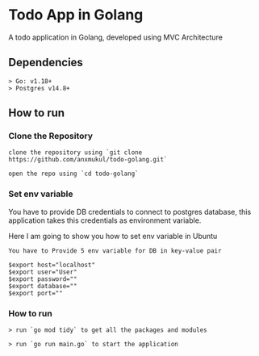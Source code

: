 # Todo App in Golang
A todo application in Golang, developed using MVC Architecture

## Dependencies
```
> Go: v1.18+
> Postgres v14.8+
```
## How to run

### Clone the Repository
```
clone the repository using `git clone https://github.com/anxmukul/todo-golang.git`

open the repo using `cd todo-golang`
```
### Set env variable
You have to provide DB credentials to connect to postgres database, this application takes this credentials as environment variable.

Here I am going to show you how to set env variable in Ubuntu

```
You have to Provide 5 env variable for DB in key-value pair

$export host="localhost"
$export user="User"
$export password=""
$export database=""
$export port=""
```

### How to run
```
> run `go mod tidy` to get all the packages and modules

> run `go run main.go` to start the application
```

